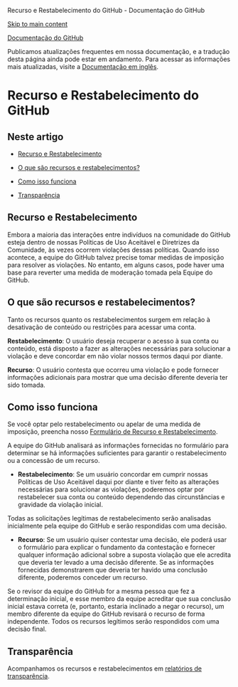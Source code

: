 Recurso e Restabelecimento do GitHub - Documentação do GitHub

[Skip to main content](#main-content)

[](/pt)[Documentação do GitHub](/pt)

Publicamos atualizações frequentes em nossa documentação, e a tradução desta página ainda pode estar em andamento. Para acessar as informações mais atualizadas, visite a [Documentação em inglês](/en).

Recurso e Restabelecimento do GitHub
==========

Neste artigo
----------

* [Recurso e Restabelecimento](#appeal-and-reinstatement)

* [O que são recursos e restabelecimentos?](#what-are-appeals-and-reinstatements)

* [Como isso funciona](#how-this-works)

* [Transparência](#transparency)

[](#appeal-and-reinstatement)Recurso e Restabelecimento
----------

Embora a maioria das interações entre indivíduos na comunidade do GitHub esteja dentro de nossas Políticas de Uso Aceitável e Diretrizes da Comunidade, às vezes ocorrem violações dessas políticas. Quando isso acontece, a equipe do GitHub talvez precise tomar medidas de imposição para resolver as violações. No entanto, em alguns casos, pode haver uma base para reverter uma medida de moderação tomada pela Equipe do GitHub.

[](#what-are-appeals-and-reinstatements)O que são recursos e restabelecimentos?
----------

Tanto os recursos quanto os restabelecimentos surgem em relação à desativação de conteúdo ou restrições para acessar uma conta.

**Restabelecimento**: O usuário deseja recuperar o acesso à sua conta ou conteúdo, está disposto a fazer as alterações necessárias para solucionar a violação e deve concordar em não violar nossos termos daqui por diante.

**Recurso**: O usuário contesta que ocorreu uma violação e pode fornecer informações adicionais para mostrar que uma decisão diferente deveria ter sido tomada.

[](#how-this-works)Como isso funciona
----------

Se você optar pelo restabelecimento ou apelar de uma medida de imposição, preencha nosso [Formulário de Recurso e Restabelecimento](https://support.github.com/contact/reinstatement).

A equipe do GitHub analisará as informações fornecidas no formulário para determinar se há informações suficientes para garantir o restabelecimento ou a concessão de um recurso.

* **Restabelecimento**: Se um usuário concordar em cumprir nossas Políticas de Uso Aceitável daqui por diante e tiver feito as alterações necessárias para solucionar as violações, poderemos optar por restabelecer sua conta ou conteúdo dependendo das circunstâncias e gravidade da violação inicial.

Todas as solicitações legítimas de restabelecimento serão analisadas inicialmente pela equipe do GitHub e serão respondidas com uma decisão.

* **Recurso**: Se um usuário quiser contestar uma decisão, ele poderá usar o formulário para explicar o fundamento da contestação e fornecer qualquer informação adicional sobre a suposta violação que ele acredita que deveria ter levado a uma decisão diferente. Se as informações fornecidas demonstrarem que deveria ter havido uma conclusão diferente, poderemos conceder um recurso.

Se o revisor da equipe do GitHub for a mesma pessoa que fez a determinação inicial, e esse membro da equipe acreditar que sua conclusão inicial estava correta (e, portanto, estaria inclinado a negar o recurso), um membro diferente da equipe do GitHub revisará o recurso de forma independente. Todos os recursos legítimos serão respondidos com uma decisão final.

[](#transparency)Transparência
----------

Acompanhamos os recursos e restabelecimentos em [relatórios de transparência](https://github.blog/2022-01-27-2021-transparency-report/#Appeals_and_other_reinstatements).

